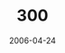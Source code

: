 ---
title: "300"
lead: Film på Filmstaden, Sundsvall den 24 april 2006
date: 2006-04-24
venue: Filmstaden
region: Sundsvall
collection: events
location:
  latitude: 62.3866667
  longitude: 17.3047557
layout: movie.hbs
img: 300.jpg
---
